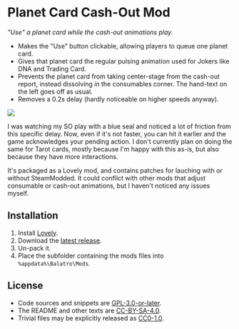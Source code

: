 [//]: # (
SPDX-FileCopyrightText: 2024 antlers <antlers@illucid.net>
SPDX-License-Identifier: CC-BY-SA-4.0
)

# Planet Card Cash-Out Mod

_"Use" a planet card while the cash-out animations play._

- Makes the "Use" button clickable, allowing players to queue one planet card.
- Gives that planet card the regular pulsing animation used for Jokers like DNA
  and Trading Card.
- Prevents the planet card from taking center-stage from the cash-out report,
  instead dissolving *in* the consumables corner. The hand-text on the left
  goes off as usual.
- Removes a 0.2s delay (hardly noticeable on higher speeds anyway).

![](demo.gif)

I was watching my SO play with a blue seal and noticed a lot of friction from
this specific delay. Now, even if it's not faster, you can hit it earlier and
the game acknowledges your pending action. I don't currently plan on doing the
same for Tarot cards, mostly because I'm happy with this as-is, but also
because they have more interactions.

It's packaged as a Lovely mod, and contains patches for lauching with or
without SteamModded. It could conflict with other mods that adjust consumable
or cash-out animations, but I haven't noticed any issues myself.

## Installation

1. Install [Lovely](https://github.com/ethangreen-dev/lovely-injector).
2. Download the [latest release](https://github.com/anter5/balatro-planet-card-cash-out-mod/releases).
3. Un-pack it.
4. Place the subfolder containing the mods files into `%appdata%\Balatro\Mods`.

## License

- Code sources and snippets are
[GPL-3.0-or-later](https://www.gnu.org/licenses/gpl-3.0.html).  
- The README and other texts are
[CC-BY-SA-4.0](https://creativecommons.org/licenses/by-sa/4.0/).  
- Trivial files may be explicitly released as
[CC0-1.0](https://creativecommons.org/publicdomain/zero/1.0/legalcode).
